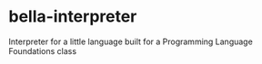 # bella-interpreter
Interpreter for a little language built for a Programming Language Foundations class
